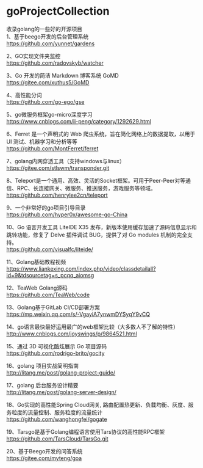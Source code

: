 # goProjectCollection
收录golang的一些好的开源项目<br>
1、基于beego开发的后台管理系统<br>
https://github.com/yunnet/gardens

2、GO实现文件夹监控<br>
https://github.com/radovskyb/watcher

3、Go 开发的简洁 Markdown 博客系统 GoMD<br>
https://gitee.com/xuthus5/GoMD

4、高性能分词<br>
https://github.com/go-ego/gse

5、go微服务框架go-micro深度学习<br>
https://www.cnblogs.com/li-peng/category/1292629.html

6、Ferret 是一个声明式的 Web 爬虫系统，旨在简化网络上的数据提取，以用于 UI 测试、机器学习和分析等等<br>
https://github.com/MontFerret/ferret

7、golang内网穿透工具（支持windows与linux）<br>
https://gitee.com/stlswm/transponder.git

8、Teleport是一个通用、高效、灵活的Socket框架。可用于Peer-Peer对等通信、RPC、长连接网关、微服务、推送服务，游戏服务等领域。<br>
https://github.com/henrylee2cn/teleport

9、一个非常好的go项目引导目录<br>
https://github.com/hyper0x/awesome-go-China

10、Go 语言开发工具 LiteIDE X35 发布，新版本使用缓存加速了源码信息显示和跳转功能，修复了 Delve 插件调试 BUG，提供了对 Go modules 机制的完全支持。<br>
https://github.com/visualfc/liteide/

11、Golang基础教程视频<br>
https://www.liankexing.com/index.php/video/classdetailall?id=9&tdsourcetag=s_pcqq_aiomsg

12、TeaWeb Golang源码<br>
https://github.com/TeaWeb/code

13、Golang基于GitLab CI/CD部署方案<br>
https://mp.weixin.qq.com/s/-VgayiA7ynwmDYSyqY9vCQ

14、go语言最快最好运用最广的web框架比较（大多数人不了解的特性）<br>
http://www.cnblogs.com/joyswings/p/9864521.html

15、通过 3D 可视化酷炫展示 Go 项目源码<br>
https://github.com/rodrigo-brito/gocity

16、golang 项目实战简明指南<br>
http://litang.me/post/golang-project-guide/

17、golang 后台服务设计精要<br>
http://litang.me/post/golang-server-design/

18、Go实现的高性能Spring Cloud网关, 路由配置热更新、负载均衡、灰度、服务粒度的流量控制、服务粒度的流量统计<br>
https://github.com/wanghongfei/gogate

19、Tarsgo是基于Golang编程语言使用Tars协议的高性能RPC框架<br>
https://github.com/TarsCloud/TarsGo.git

20、基于Beego开发的问答系统<br>
https://gitee.com/myteng/goa